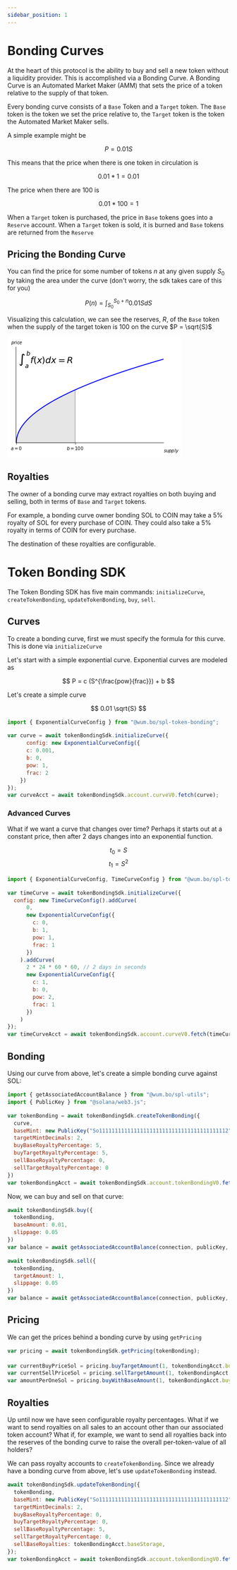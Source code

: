 ```yaml
---
sidebar_position: 1
---
```


# Bonding Curves

At the heart of this protocol is the ability to buy and sell a new token without a liquidity provider. This is accomplished via a Bonding Curve. A Bonding Curve is an Automated Market Maker (AMM) that sets the price of a token relative to the supply of that token. 

Every bonding curve consists of a `Base` Token and a `Target` token. The `Base` token is the token we set the price relative to, the `Target` token is the token the Automated Market Maker sells.

A simple example might be

$$
P = 0.01 S
$$

This means that the price when there is one token in circulation is
        
$$
0.01 * 1 = 0.01
$$

The price when there are 100 is

$$
0.01 * 100 = 1
$$

When a `Target` token is purchased, the price in `Base` tokens goes into a `Reserve` account. When a `Target` token is sold, it is burned and `Base` tokens are returned from the `Reserve`

## Pricing the Bonding Curve

You can find the price for some number of tokens $n$ at any given supply $S_0$ by taking the area under the curve (don't worry, the sdk takes care of this for you)

$$
P(n) = \int_{S_0}^{S_0 + n} 0.01 S dS
$$

Visualizing this calculation, we can see the reserves, $R$, of the `Base` token when the supply of the target token is $100$ on the curve $P = \sqrt{S}$

![Visualization](./visualization.png)

## Royalties

The owner of a bonding curve may extract royalties on both buying and selling, both in terms of `Base` and `Target` tokens.

For example, a bonding curve owner bonding SOL to COIN may take a 5% royalty of SOL for every purchase of COIN. They could also take a 5% royalty in terms of COIN for every purchase.

The destination of these royalties are configurable.

# Token Bonding SDK

The Token Bonding SDK has five main commands: `initializeCurve`, `createTokenBonding`, `updateTokenBonding`, `buy`, `sell`.

## Curves

To create a bonding curve, first we must specify the formula for this curve. This is done via `initializeCurve`

Let's start with a simple exponential curve. Exponential curves are modeled as

$$
P = c (S^{\frac{pow}{frac}}) + b
$$

Let's create a simple curve

$$
0.01 \sqrt{S}
$$

```js
import { ExponentialCurveConfig } from "@wum.bo/spl-token-bonding";
```

```js async name=curve
var curve = await tokenBondingSdk.initializeCurve({
      config: new ExponentialCurveConfig({
      c: 0.001,
      b: 0,
      pow: 1,
      frac: 2
    })
});
var curveAcct = await tokenBondingSdk.account.curveV0.fetch(curve);
```

### Advanced Curves

What if we want a curve that changes over time? Perhaps it starts out at a constant price, then after 2 days changes into an exponential function.

$$
t_0 = S
$$
$$
t_1 = S^2
$$

```js
import { ExponentialCurveConfig, TimeCurveConfig } from "@wum.bo/spl-token-bonding";
```

```js async
var timeCurve = await tokenBondingSdk.initializeCurve({
  config: new TimeCurveConfig().addCurve(
      0,
      new ExponentialCurveConfig({
        c: 0,
        b: 1,
        pow: 1,
        frac: 1
      })
    ).addCurve(
      2 * 24 * 60 * 60, // 2 days in seconds
      new ExponentialCurveConfig({
        c: 1,
        b: 0,
        pow: 2,
        frac: 1
      })
    )
});
var timeCurveAcct = await tokenBondingSdk.account.curveV0.fetch(timeCurve);
```

## Bonding

Using our curve from above, let's create a simple bonding curve against SOL:

```js
import { getAssociatedAccountBalance } from "@wum.bo/spl-utils";
import { PublicKey } from "@solana/web3.js";
```

```js async name=bonding deps=curve
var tokenBonding = await tokenBondingSdk.createTokenBonding({
  curve,
  baseMint: new PublicKey("So11111111111111111111111111111111111111112"),
  targetMintDecimals: 2,
  buyBaseRoyaltyPercentage: 5,
  buyTargetRoyaltyPercentage: 5,
  sellBaseRoyaltyPercentage: 0,
  sellTargetRoyaltyPercentage: 0
})
var tokenBondingAcct = await tokenBondingSdk.account.tokenBondingV0.fetch(tokenBonding);
```

Now, we can buy and sell on that curve:

```js async name=buy deps=bonding
await tokenBondingSdk.buy({
  tokenBonding,
  baseAmount: 0.01,
  slippage: 0.05
})
var balance = await getAssociatedAccountBalance(connection, publicKey, tokenBondingAcct.targetMint);
```

```js async name=sell deps=buy
await tokenBondingSdk.sell({
  tokenBonding,
  targetAmount: 1,
  slippage: 0.05
})
var balance = await getAssociatedAccountBalance(connection, publicKey, tokenBondingAcct.targetMint);
```

## Pricing

We can get the prices behind a bonding curve by using `getPricing`


```js async name=pricing deps=bonding,buy
var pricing = await tokenBondingSdk.getPricing(tokenBonding);

var currentBuyPriceSol = pricing.buyTargetAmount(1, tokenBondingAcct.buyBaseRoyaltyPercentage, tokenBondingAcct.buyTargetRoyaltyPercentage);
var currentSellPriceSol = pricing.sellTargetAmount(1, tokenBondingAcct.buyBaseRoyaltyPercentage, tokenBondingAcct.buyTargetRoyaltyPercentage);
var amountPerOneSol = pricing.buyWithBaseAmount(1, tokenBondingAcct.buyBaseRoyaltyPercentage, tokenBondingAcct.buyTargetRoyaltyPercentage);
```

## Royalties

Up until now we have seen configurable royalty percentages. What if we want to send royalties on all sales to an account other than our associated token account? What if, for example, we want to send all royalties back into the reserves of the bonding curve to raise the overall per-token-value of all holders?

We can pass royalty accounts to `createTokenBonding`. Since we already have a bonding curve from above, let's use `updateTokenBonding` instead.


```js async name=royalties deps=bonding
await tokenBondingSdk.updateTokenBonding({
  tokenBonding,
  baseMint: new PublicKey("So11111111111111111111111111111111111111112"),
  targetMintDecimals: 2,
  buyBaseRoyaltyPercentage: 0,
  buyTargetRoyaltyPercentage: 0,
  sellBaseRoyaltyPercentage: 5,
  sellTargetRoyaltyPercentage: 0,
  sellBaseRoyalties: tokenBondingAcct.baseStorage,
});
var tokenBondingAcct = await tokenBondingSdk.account.tokenBondingV0.fetch(tokenBonding);
```
